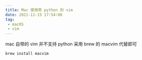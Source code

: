 ```yaml
---
title: Mac 使用带 python 的 vim
date: 2021-11-15 17:54:08
tag:
 - macOS
 - vim
---
```


mac 自带的 vim 并不支持 python
采用 brew 的 macvim 代替即可

```shell
brew install macvim
```

